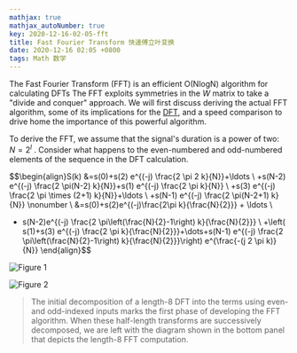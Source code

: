 ```yaml
---
mathjax: true
mathjax_autoNumber: true
key: 2020-12-16-02-05-fft
title: Fast Fourier Transform 快速傅立叶变换
date: 2020-12-16 02:05 +0800
tags: Math 数学
---
```


The Fast Fourier Transform (FFT) is an efficient O(NlogN) algorithm for calculating DFTs The FFT exploits symmetries in the $W$ matrix to take a "divide and conquer" approach. We will first discuss deriving the actual FFT algorithm, some of its implications for the [DFT](https://cnx.org/contents/d2CEAGW5@15.4:nkErv5ik#eqn1), and a speed comparison to drive home the importance of this powerful algorithm.

To derive the FFT, we assume that the signal's duration is a power of two:  $N=2^l$ . Consider what happens to the even-numbered and odd-numbered elements of the sequence in the DFT calculation.

$$\begin{align}S(k) &=s(0)+s(2) e^{(-j) \frac{2 \pi 2 k}{N}}+\ldots \\
+s(N-2) e^{(-j) \frac{2 \pi(N-2) k}{N}}+s(1) e^{(-j) \frac{2 \pi k}{N}} \\
+s(3) e^{(-j) \frac{2 \pi \times (2+1) k}{N}}+\ldots \\
+s(N-1) e^{(-j) \frac{2 \pi(N-2+1) k}{N}} \nonumber \\
&=s(0)+s(2)e^{(-j)\frac{2\pi k}{\frac{N}{2}}} + \ldots \\
+ s(N-2)e^{(-j) \frac{2 \pi\left(\frac{N}{2}-1\right) k}{\frac{N}{2}}} \\
+\left( s(1)+s(3) e^{(-j) \frac{2 \pi k}{\frac{N}{2}}}+\dots+s(N-1) e^{(-j) \frac{2 \pi\left(\frac{N}{2}-1\right) k}{\frac{N}{2}}}\right) e^{\frac{-(j 2 \pi k)}{N}} \end{align}$$

![Figure 1](https://tenetai.com/iclass/dft1.jpg)

![Figure 2](https://tenetai.com/iclass/dft2.jpg)

> The initial decomposition of a length-8 DFT into the terms using even- and odd-indexed inputs marks the first phase of developing the FFT algorithm. When these half-length transforms are successively decomposed, we are left with the diagram shown in the bottom panel that depicts the length-8 FFT computation.

<!--more-->

